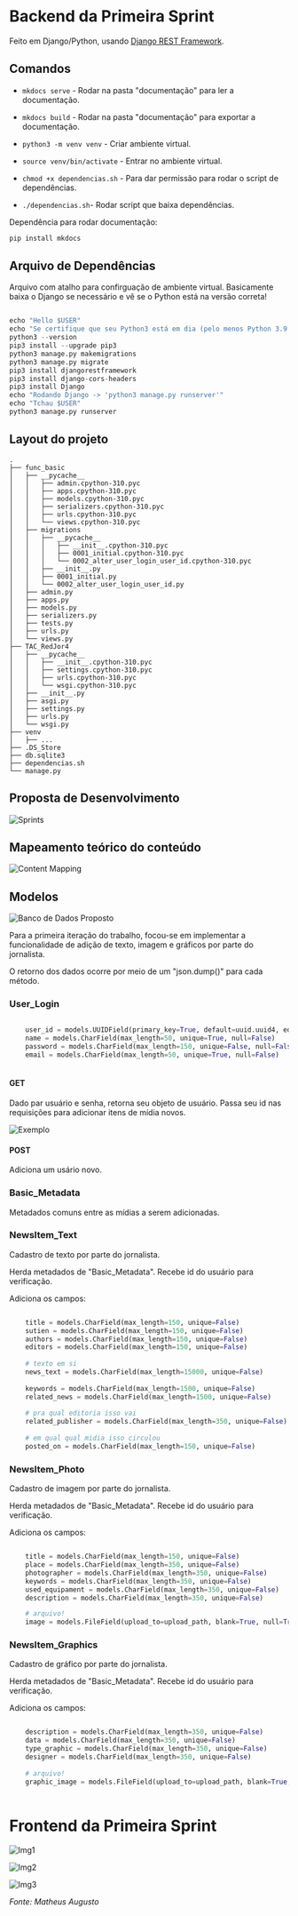# Backend da Primeira Sprint

Feito em Django/Python, usando [Django REST Framework](https://www.django-rest-framework.org/).

## Comandos

* `mkdocs serve` - Rodar na pasta "documentação" para ler a documentação. 

* `mkdocs build` - Rodar na pasta "documentação" para exportar a documentação.

* `python3 -m venv venv` - Criar ambiente virtual.

* `source venv/bin/activate` - Entrar no ambiente virtual.

* `chmod +x dependencias.sh` - Para dar permissão para rodar o script de dependências.

* `./dependencias.sh`- Rodar script que baixa dependências.

Dependência para rodar documentação: 

```python
pip install mkdocs
```

## Arquivo de Dependências

Arquivo com atalho para confirguação de ambiente virtual. Basicamente baixa o Django se necessário e vê se o Python está na versão correta!

```python

echo "Hello $USER"
echo "Se certifique que seu Python3 está em dia (pelo menos Python 3.9.7)"
python3 --version
pip3 install --upgrade pip3
python3 manage.py makemigrations
python3 manage.py migrate
pip3 install djangorestframework
pip3 install django-cors-headers
pip3 install Django
echo "Rodando Django -> 'python3 manage.py runserver'"
echo "Tchau $USER"
python3 manage.py runserver

```

## Layout do projeto

```
.
├── func_basic
│   ├── __pycache__
│   │   ├── admin.cpython-310.pyc
│   │   ├── apps.cpython-310.pyc
│   │   ├── models.cpython-310.pyc
│   │   ├── serializers.cpython-310.pyc
│   │   ├── urls.cpython-310.pyc
│   │   └── views.cpython-310.pyc
│   ├── migrations
│   │   ├── __pycache__
│   │   │   ├── __init__.cpython-310.pyc
│   │   │   ├── 0001_initial.cpython-310.pyc
│   │   │   └── 0002_alter_user_login_user_id.cpython-310.pyc
│   │   ├── __init__.py
│   │   ├── 0001_initial.py
│   │   └── 0002_alter_user_login_user_id.py
│   ├── admin.py
│   ├── apps.py
│   ├── models.py
│   ├── serializers.py
│   ├── tests.py
│   ├── urls.py
│   └── views.py
├── TAC_RedJor4
│   ├── __pycache__
│   │   ├── __init__.cpython-310.pyc
│   │   ├── settings.cpython-310.pyc
│   │   ├── urls.cpython-310.pyc
│   │   └── wsgi.cpython-310.pyc
│   ├── __init__.py
│   ├── asgi.py
│   ├── settings.py
│   ├── urls.py
│   └── wsgi.py
├── venv
│   ├── ...
├── .DS_Store
├── db.sqlite3
├── dependencias.sh
└── manage.py
```

## Proposta de Desenvolvimento

![Sprints](https://github.com/gui1080/Redacao_Jornalistica_4.0/blob/master/Documenta%C3%A7%C3%A3o/plano.jpeg?raw=true)

## Mapeamento teórico do conteúdo

![Content Mapping](https://github.com/gui1080/Redacao_Jornalistica_4.0/blob/master/Documenta%C3%A7%C3%A3o/tac_content_mapping.png?raw=true)

## Modelos

![Banco de Dados Proposto](https://github.com/gui1080/Redacao_Jornalistica_4.0/blob/master/Documenta%C3%A7%C3%A3o/bd.jpeg?raw=true)

Para a primeira iteração do trabalho, focou-se em implementar a funcionalidade de adição de texto, imagem e gráficos por parte do jornalista.

O retorno dos dados ocorre por meio de um "json.dump()" para cada método.

### User_Login

```python

    user_id = models.UUIDField(primary_key=True, default=uuid.uuid4, editable=False)
    name = models.CharField(max_length=50, unique=True, null=False)
    password = models.CharField(max_length=150, unique=False, null=False)
    email = models.CharField(max_length=50, unique=True, null=False)
    
```

#### GET

Dado par usuário e senha, retorna seu objeto de usuário. Passa seu id nas requisições para adicionar itens de mídia novos.

![Exemplo](https://github.com/gui1080/Redacao_Jornalistica_4.0/blob/master/Documenta%C3%A7%C3%A3o/producao.png?raw=true)

#### POST

Adiciona um usário novo.


### Basic_Metadata

Metadados comuns entre as mídias a serem adicionadas.

### NewsItem_Text

Cadastro de texto por parte do jornalista.

Herda metadados de "Basic_Metadata". Recebe id do usuário para verificação.

Adiciona os campos:

```python

    title = models.CharField(max_length=150, unique=False)  
    sutien = models.CharField(max_length=150, unique=False) 
    authors = models.CharField(max_length=150, unique=False) 
    editors = models.CharField(max_length=150, unique=False)
    
    # texto em si
    news_text = models.CharField(max_length=15000, unique=False) 
    
    keywords = models.CharField(max_length=1500, unique=False) 
    related_news = models.CharField(max_length=1500, unique=False) 
    
    # pra qual editoria isso vai
    related_publisher = models.CharField(max_length=350, unique=False) 
    
    # em qual qual midia isso circulou
    posted_on = models.CharField(max_length=150, unique=False)

```

### NewsItem_Photo

Cadastro de imagem por parte do jornalista.

Herda metadados de "Basic_Metadata". Recebe id do usuário para verificação.

Adiciona os campos:

```python

    title = models.CharField(max_length=150, unique=False)
    place = models.CharField(max_length=350, unique=False) 
    photographer = models.CharField(max_length=350, unique=False)
    keywords = models.CharField(max_length=350, unique=False)
    used_equipament = models.CharField(max_length=350, unique=False)
    description = models.CharField(max_length=350, unique=False)

    # arquivo!
    image = models.FileField(upload_to=upload_path, blank=True, null=True)

```

### NewsItem_Graphics

Cadastro de gráfico por parte do jornalista.

Herda metadados de "Basic_Metadata". Recebe id do usuário para verificação.

Adiciona os campos:

```python

    description = models.CharField(max_length=350, unique=False)
    data = models.CharField(max_length=350, unique=False)
    type_graphic = models.CharField(max_length=350, unique=False)
    designer = models.CharField(max_length=350, unique=False)
    
    # arquivo!
    graphic_image = models.FileField(upload_to=upload_path, blank=True, null=True)
    
```

# Frontend da Primeira Sprint

![Img1](https://github.com/gui1080/Redacao_Jornalistica_4.0/blob/master/Documenta%C3%A7%C3%A3o/front1.jpeg?raw=true)

![Img2](https://github.com/gui1080/Redacao_Jornalistica_4.0/blob/master/Documenta%C3%A7%C3%A3o/front2.jpeg?raw=true)

![Img3](https://github.com/gui1080/Redacao_Jornalistica_4.0/blob/master/Documenta%C3%A7%C3%A3o/front3.jpeg?raw=true)

*Fonte: Matheus Augusto*
